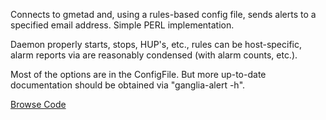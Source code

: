 Connects to gmetad and, using a rules-based config file, sends alerts to a specified email address.   Simple PERL implementation.

Daemon properly starts, stops, HUP's, etc., rules can be host-specific, alarm reports via are reasonably condensed (with alarm counts, etc.).

Most of the options are in the ConfigFile. But more up-to-date documentation should be obtained via "ganglia-alert -h".

[Browse Code](http://code.google.com/p/ganglia-alert/source/browse/trunk)
